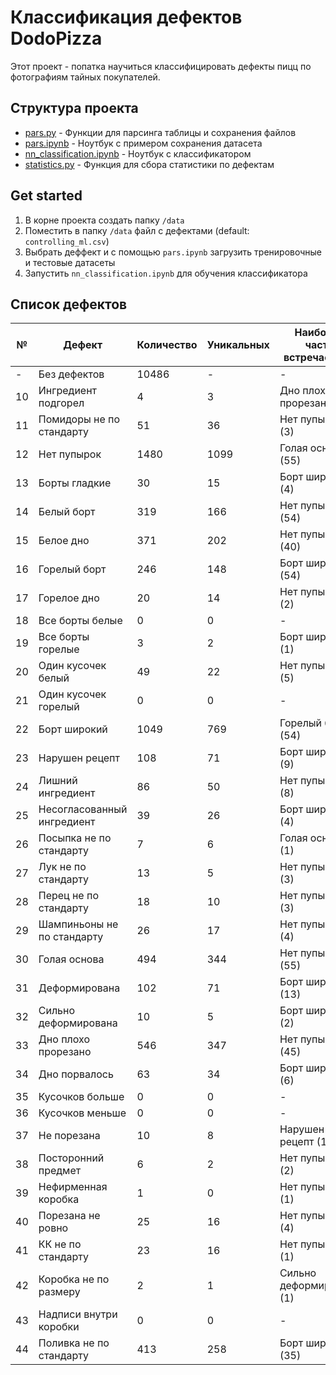 # Классификация дефектов DodoPizza
Этот проект - попатка научиться классифицировать дефекты
пицц по фотографиям тайных покупателей.

## Структура проекта
* [pars.py](/pars.py) - Функции для парсинга таблицы и сохранения файлов
* [pars.ipynb](/pars.ipynb) - Ноутбук с примером сохранения датасета
* [nn_classification.ipynb](/nn_classification.ipynb) - Ноутбук с классификатором
* [statistics.py](/statistics.py) - Функция для сбора статистики по дефектам

## Get started

1. В корне проекта создать папку `/data`
1. Поместить в папку `/data` файл с дефектами (default: `controlling_ml.csv`)
1. Выбрать деффект и c помощью `pars.ipynb` загрузить тренировочные и тестовые датасеты
1. Запустить `nn_classification.ipynb` для обучения классификатора

## Список дефектов
| № | Дефект  | Количество | Уникальных | Наиболее часто встречается с |
| ------------- | ------------- | ------------- | ------------- | ------------- |
| - | Без дефектов | 10486 | - | - |
| 10 | Ингредиент подгорел | 4 | 3 | Дно плохо прорезано (1) |
| 11 | Помидоры не по стандарту | 51 | 36 | Нет пупырок (3) |
| 12 | Нет пупырок | 1480 | 1099 | Голая основа (55) |
| 13 | Борты гладкие | 30 | 15 | Борт широкий (4) |
| 14 | Белый борт | 319 | 166 | Нет пупырок (54) |
| 15 | Белое дно | 371 | 202 | Нет пупырок (40) |
| 16 | Горелый борт | 246 | 148 | Борт широкий (54) |
| 17 | Горелое дно | 20 | 14 | Нет пупырок (2) |
| 18 | Все борты белые | 0 | 0 | - |
| 19 | Все борты горелые | 3 | 2 | Борт широкий (1) |
| 20 | Один кусочек белый | 49 | 22 | Нет пупырок (5) |
| 21 | Один кусочек горелый | 0 | 0 | - |
| 22 | Борт широкий | 1049 | 769 | Горелый борт (54) |
| 23 | Нарушен рецепт | 108 | 71 | Борт широкий (9) |
| 24 | Лишний ингредиент | 86 | 50 | Нет пупырок (8) |
| 25 | Несогласованный ингредиент | 39 | 26 | Борт широкий (4) |
| 26 | Посыпка не по стандарту | 7 | 6 | Голая основа (1) |
| 27 | Лук не по стандарту | 13 | 5 | Нет пупырок (3) |
| 28 | Перец не по стандарту | 18 | 10 | Нет пупырок (3) |
| 29 | Шампиньоны не по стандарту | 26 | 17 | Нет пупырок (4) |
| 30 | Голая основа | 494 | 344 | Нет пупырок (55) |
| 31 | Деформирована | 102 | 71 | Борт широкий (13) |
| 32 | Сильно деформирована | 10 | 5 | Борт широкий (2) |
| 33 | Дно плохо прорезано | 546 | 347 | Нет пупырок (45) |
| 34 | Дно порвалось | 63 | 34 | Борт широкий (6) |
| 35 | Кусочков больше | 0 | 0 | - |
| 36 | Кусочков меньше | 0 | 0 | - |
| 37 | Не порезана | 10 | 8 | Нарушен рецепт (1) |
| 38 | Посторонний предмет | 6 | 2 | Нет пупырок (2) |
| 39 | Нефирменная коробка | 1 | 0 | Нет пупырок (1) |
| 40 | Порезана не ровно | 25 | 16 | Нет пупырок (4) |
| 41 | КК не по стандарту | 23 | 16 | Нет пупырок (1) |
| 42 | Коробка не по размеру | 2 | 1 | Сильно деформирована (1) |
| 43 | Надписи внутри коробки | 0 | 0 | - |
| 44 | Поливка не по стандарту | 413 | 258 | Борт широкий (35) |
